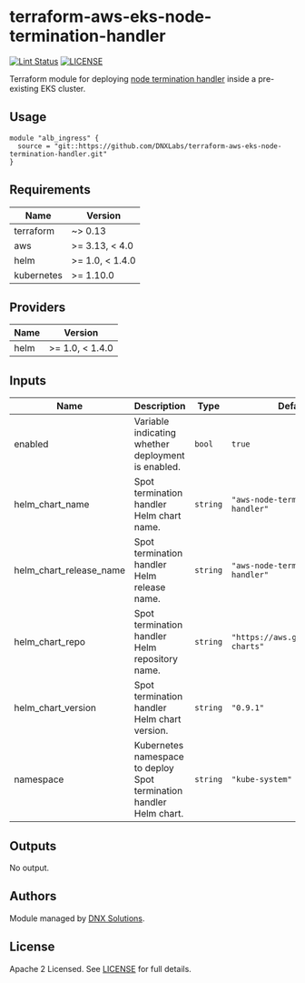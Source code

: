 # terraform-aws-eks-node-termination-handler

[![Lint Status](https://github.com/DNXLabs/terraform-aws-eks-node-termination-handler/workflows/Lint/badge.svg)](https://github.com/DNXLabs/terraform-aws-eks-node-termination-handler/actions)
[![LICENSE](https://img.shields.io/github/license/DNXLabs/terraform-aws-eks-node-termination-handler)](https://github.com/DNXLabs/terraform-aws-eks-node-termination-handler/blob/master/LICENSE)

Terraform module for deploying [node termination handler](https://github.com/aws/aws-node-termination-handler) inside a pre-existing EKS cluster.

## Usage

```
module "alb_ingress" {
  source = "git::https://github.com/DNXLabs/terraform-aws-eks-node-termination-handler.git"
}
```

<!--- BEGIN_TF_DOCS --->

## Requirements

| Name | Version |
|------|---------|
| terraform | ~> 0.13 |
| aws | >= 3.13, < 4.0 |
| helm | >= 1.0, < 1.4.0 |
| kubernetes | >= 1.10.0 |

## Providers

| Name | Version |
|------|---------|
| helm | >= 1.0, < 1.4.0 |

## Inputs

| Name | Description | Type | Default | Required |
|------|-------------|------|---------|:--------:|
| enabled | Variable indicating whether deployment is enabled. | `bool` | `true` | no |
| helm\_chart\_name | Spot termination handler Helm chart name. | `string` | `"aws-node-termination-handler"` | no |
| helm\_chart\_release\_name | Spot termination handler Helm release name. | `string` | `"aws-node-termination-handler"` | no |
| helm\_chart\_repo | Spot termination handler Helm repository name. | `string` | `"https://aws.github.io/eks-charts"` | no |
| helm\_chart\_version | Spot termination handler Helm chart version. | `string` | `"0.9.1"` | no |
| namespace | Kubernetes namespace to deploy Spot termination handler Helm chart. | `string` | `"kube-system"` | no |

## Outputs

No output.

<!--- END_TF_DOCS --->

## Authors

Module managed by [DNX Solutions](https://github.com/DNXLabs).

## License

Apache 2 Licensed. See [LICENSE](https://github.com/DNXLabs/terraform-aws-eks-node-termination-handler/blob/master/LICENSE) for full details.